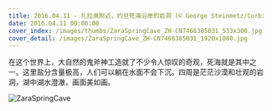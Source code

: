 ```yaml
---
title: 2016.04.11 - 扎拉泉附近，约旦死海沿岸的岩洞 (© George Steinmetz/Corbis)
date: 2016.04.11 00:00:00
cover_index: /images/thumbs/ZaraSpringCave_ZH-CN7466385031_533x300.jpg
cover_detail: /images/ZaraSpringCave_ZH-CN7466385031_1920x1080.jpg
---
```


在这个世界上，大自然的鬼斧神工造就了不少令人惊叹的奇观，死海就是其中之一。这里盐分含量极高，人们可以躺在水面不会下沉。四周是茫茫沙漠和壮观的岩洞，湖中湖水澄澈，画面美如画。

![ZaraSpringCave](/images/ZaraSpringCave_ZH-CN7466385031_1920x1080.jpg)
